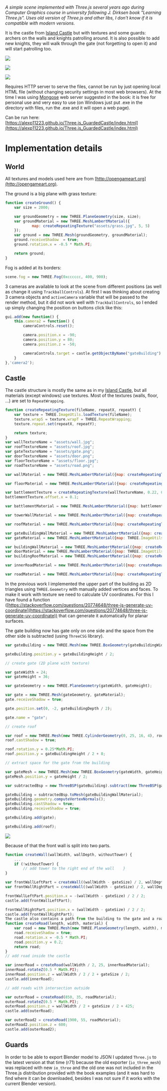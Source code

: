 *A simple scene implemented with Three.js several years ago during Computer Graphics course in university following J. Dirksen book "Learning Three.js". Uses old version of Three.js and other libs, I don't know if it is compatible with modern versions.*

It is the castle from [Island Castle](https://github.com/AlexP11223/Three.js_IslandCastle) but with textures and some guards: archers on the walls and knights patrolling around. It is also possible to add new knights, they will walk through the gate (not forgetting to open it) and will start patrolling too.

![](https://i.imgur.com/IOp6pNa.png)

![](https://i.imgur.com/WA14kGQ.png)

![](https://i.imgur.com/ZLCJ63T.png)

Requires HTTP server to serve the files, cannot be run by just opening local HTML file (without changing security settings in most web browsers). At the time I was using [Mongose](https://cesanta.com/binary.html) web server suggested in the book: it is free for personal use and very easy to use (on Windows just put .exe in the directory with files, run the .exe and it will open a web page).

Can be run here: [https://alexp11223.github.io/Three.js_GuardedCastle/index.html](https://alexp11223.github.io/Three.js_GuardedCastle/index.html)

# Implementation details

## World

All textures and models used here are from [http://opengameart.org](http://opengameart.org).

The ground is a big plane with grass texture:

```javascript
function createGround() {
    var size = 2000;

    var groundGeometry = new THREE.PlaneGeometry(size, size);
    var groundMaterial = new THREE.MeshLambertMaterial({
            map: createRepeatingTexture("assets/grass.jpg", 5, 5)
    });
    var ground = new THREE.Mesh(groundGeometry, groundMaterial);
    ground.receiveShadow  = true;
    ground.rotation.x = -0.5 * Math.PI;

    return ground;
}
```

Fog is added at its borders:

```javascript
scene.fog = new THREE.Fog(0xcccccc, 400, 900);
 ```
 
3 cameras are available to look at the scene from different positions (as well as change it using `TrackballControls`). At first I was thinking about creating 3 camera objects and `activeCamera` variable that will be passed to the render method, but it did not work well with `TrackballControls`, so I ended up simply changing the position on buttons click like this:

```javascript
gui.add(new function() {
    this.camera2 = function() {
        cameraControls.reset();

        camera.position.x = -90;
        camera.position.y = 80;
        camera.position.z = -50;

        cameraControls.target = castle.getObjectByName("gateBuilding").position.clone();
    }
},'camera2');
```

## Castle

The castle structure is mostly the same as in my [Island Castle](https://github.com/AlexP11223/Three.js_IslandCastle), but all materials (except windows) use textures. Most of the textures (walls, floor, ...) are set to `RepeatWrapping`.

```javascript
function createRepeatingTexture(fileName, repeatX, repeatY) {
    var texture = THREE.ImageUtils.loadTexture(fileName);
    texture.wrapS = texture.wrapT = THREE.RepeatWrapping;
    texture.repeat.set(repeatX, repeatY);

    return texture;
}
var wallTextureName = "assets/wall.jpg";
var roofTextureName = "assets/roof.jpg";
var gateTextureName = "assets/gate.png";
var doorTextureName = "assets/door.png";
var floorTextureName = "assets/floor.jpg";
var roadTextureName = "assets/road.png";

var wallMaterial = new THREE.MeshLambertMaterial({map: createRepeatingTexture(wallTextureName, 4, 0.8)});

var floorMaterial = new THREE.MeshLambertMaterial({map: createRepeatingTexture(floorTextureName, 4, 0.6)});

var battlementTexture = createRepeatingTexture(wallTextureName, 0.22, 0.33);
battlementTexture.offset.x = 0.1;

var battlementMaterial = new THREE.MeshLambertMaterial({map: battlementTexture});

var towerWallMaterial = new THREE.MeshLambertMaterial({map: createRepeatingTexture(wallTextureName, 6, 1.5)});

var roofMaterial = new THREE.MeshLambertMaterial({map: createRepeatingTexture(roofTextureName, 8, 1.5)});

var gateBuildingWallMaterial = new THREE.MeshLambertMaterial({map: createRepeatingTexture(wallTextureName, 1, 1.5)});
var gateMaterial = new THREE.MeshLambertMaterial({map: THREE.ImageUtils.loadTexture(gateTextureName), side: THREE.DoubleSide});

var buildingWallMaterial = new THREE.MeshLambertMaterial({map: createRepeatingTexture(wallTextureName, 2, 1.3)});
var doorMaterial = new THREE.MeshLambertMaterial({map: THREE.ImageUtils.loadTexture(doorTextureName), transparent: true});
var buildingRoofMaterial = new THREE.MeshLambertMaterial({map: createRepeatingTexture(roofTextureName, 4, 2), side: THREE.DoubleSide});

var innerRoadMaterial = new THREE.MeshLambertMaterial({map: createRepeatingTexture(floorTextureName, 2, 0.8)});

var roadMaterial = new THREE.MeshLambertMaterial({map: createRepeatingTexture(roadTextureName, 15, 1)});
```

In the previous work I implemented the upper part of the building as 2D triangles using `THREE.Geometry` with manually added vertices and faces. To make it work with texture we need to calculate UV coordinates. For this I have found a function ([https://stackoverflow.com/questions/20774648/three-js-generate-uv-coordinate](https://stackoverflow.com/questions/20774648/three-js-generate-uv-coordinate)) that can generate it automatically for planar surfaces.

The gate building now has gate only on one side and the space from the other side is subtracted (using `ThreeCSG` library).

```javascript
var gateBuilding = new THREE.Mesh(new THREE.BoxGeometry(gateBuildingWidth, gateBuildingHeight, gateBuildingDepth), gateBuildingWallMaterial);

gateBuilding.position.y = gateBuildingHeight / 2;

// create gate (2D plane with texture)

var gateWidth = 24;
var gateHeight = 36;

var gateGeometry = new THREE.PlaneGeometry(gateWidth, gateHeight);

var gate = new THREE.Mesh(gateGeometry, gateMaterial);
gate.receiveShadow = true;

gate.position.set(0, -2, gateBuildingDepth / 2);

gate.name = "gate";

// create roof

var roof = new THREE.Mesh(new THREE.CylinderGeometry(0, 25, 16, 4), roofMaterial);
roof.castShadow = true;

roof.rotation.y = 0.25*Math.PI;
roof.position.y = gateBuildingHeight / 2 + 8;

// extract space for the gate from the building

var gateMesh = new THREE.Mesh(new THREE.BoxGeometry(gateWidth, gateHeight, gateBuildingDepth), new THREE.MeshLambertMaterial());
gateMesh.position.y = gateHeight / 2;

var subtractedBsp = new ThreeBSP(gateBuilding).subtract(new ThreeBSP(gateMesh));

gateBuilding = subtractedBsp.toMesh(gateBuildingWallMaterial);
gateBuilding.geometry.computeVertexNormals();
gateBuilding.castShadow = true;
gateBuilding.receiveShadow = true;

gateBuilding.add(gate);

gateBuilding.add(roof);
```

![](https://i.imgur.com/iKAGEhc.png)

Because of that the front wall is split into two parts.

```javascript
function createWall(wallWidth, wallDepth, withoutTower) {
    ...
    if (!withoutTower) {
        // add tower to the right end of the wall    }
}

var frontWallLeftPart = createWall((wallWidth - gateSize) / 2, wallDepth, true);
var frontWallRightPart = createWall((wallWidth - gateSize) / 2, wallDepth); 

frontWallLeftPart.position.x = -(wallWidth - gateSize) / 2 / 2;
castle.add(frontWallLeftPart);

frontWallRightPart.position.x = (wallWidth - gateSize) / 2 / 2;
castle.add(frontWallRightPart);
The castle also contains a path from the building to the gate and a road with intersection outside:
function createRoad(length, width, material) {
    var road = new THREE.Mesh(new THREE.PlaneGeometry(length, width), material);
    road.receiveShadow = true;
    road.rotation.x = -0.5 * Math.PI;
    road.position.y = 0.2;
    return road;
}
// add road inside the castle

var innerRoad = createRoad(wallWidth / 2, 25, innerRoadMaterial);
innerRoad.rotateZ(0.5 * Math.PI);
innerRoad.position.z = wallWidth / 2 / 2 + gateSize / 2;
castle.add(innerRoad);

// add roads with intersection outside

var outerRoad = createRoad(850, 35, roadMaterial);
outerRoad.rotateZ(0.5 * Math.PI);
outerRoad.position.z = wallWidth / 2 + gateSize / 2 + 425;
castle.add(outerRoad);

var outerRoad2 = createRoad(1900, 55, roadMaterial);
outerRoad2.position.z = 600;
castle.add(outerRoad2);
```

## Guards

In order to be able to export Blender model to JSON I updated `Three.js` to the latest version at that time (r71) because the old exporter (`io_three_mesh`) was replaced with new `io_three` and the old one was not included in the Three.js distribution provided with the book examples (and it was hard to find where it can be downloaded, besides I was not sure if it works with the current Blender version).
